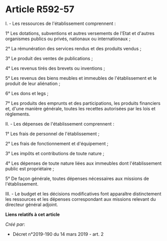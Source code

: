 # Article R592-57

I. - Les ressources de l'établissement comprennent :

1° Les dotations, subventions et autres versements de l'Etat et d'autres organismes publics ou privés, nationaux ou
internationaux ;

2° La rémunération des services rendus et des produits vendus ;

3° Le produit des ventes de publications ;

4° Les revenus tirés des brevets ou inventions ;

5° Les revenus des biens meubles et immeubles de l'établissement et le produit de leur aliénation ;

6° Les dons et legs ;

7° Les produits des emprunts et des participations, les produits financiers et, d'une manière générale, toutes les recettes
autorisées par les lois et règlements.

II. - Les dépenses de l'établissement comprennent :

1° Les frais de personnel de l'établissement ;

2° Les frais de fonctionnement et d'équipement ;

3° Les impôts et contributions de toute nature ;

4° Les dépenses de toute nature liées aux immeubles dont l'établissement public est propriétaire ;

5° De façon générale, toutes dépenses nécessaires aux missions de l'établissement.

III. - Le budget et les décisions modificatives font apparaître distinctement les ressources et les dépenses correspondant
aux missions relevant du directeur général adjoint.

**Liens relatifs à cet article**

_Créé par_:

  - Décret n°2019-190 du 14 mars 2019 - art. 2
